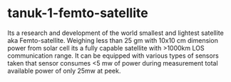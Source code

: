 # tanuk-1-femto-satellite

Its a research and development of the world smallest and lightest satellite aka Femto-satellite. Weighing less than 25 gm with 10x10 cm dimension power from solar cell its a fully capable satellite with >1000km LOS communication range. It can be equipped with various types of sensors taken that sensor consumes     &lt;5 mw of power during measurement total available power of only 25mw at peek.
